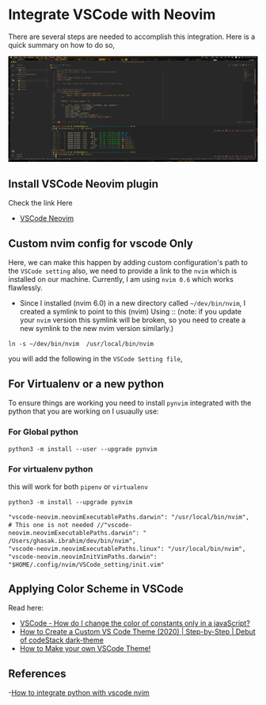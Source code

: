 # Integrate VSCode with Neovim

There are several steps are needed to accomplish this integration. Here is a
quick summary on how to do so,

![VSCode with Nvim 0.6](./SS-01.png)

## Install VSCode Neovim plugin

Check the link Here

- [VSCode Neovim](https://marketplace.visualstudio.com/items?itemName=asvetliakov.vscode-neovim)

## Custom nvim config for vscode Only

Here, we can make this happen by adding custom configuration's path to the
`VSCode setting` also, we need to provide a link to the `nvim` which is
installed on our machine. Currently, I am using `nvim 0.6` which works
flawlessly.

- Since I installed (nvim 6.0) in a new directory called `~/dev/bin/nvim`, I
  created a symlink to point to this (nvim) Using :: (note: if you update your
  `nvim` version this symlink will be broken, so you need to create a new
  symlink to the new nvim version similarly.)

```shell
ln -s ~/dev/bin/nvim  /usr/local/bin/nvim
```

you will add the following in the `VSCode Setting file`,

## For Virtualenv or a new python
To ensure things are working you need to install `pynvim` integrated with the
python that you are working on I usuaully use:

### For Global python
```shell
python3 -m install --user --upgrade pynvim
```
### For virtualenv python
this will work for both `pipenv` or `virtualenv`
```shell
python3 -m install --upgrade pynvim
```

```shell
"vscode-neovim.neovimExecutablePaths.darwin": "/usr/local/bin/nvim",
# This one is not needed //"vscode-neovim.neovimExecutablePaths.darwin": " /Users/ghasak.ibrahim/dev/bin/nvim",
"vscode-neovim.neovimExecutablePaths.linux": "/usr/local/bin/nvim",
"vscode-neovim.neovimInitVimPaths.darwin": "$HOME/.config/nvim/VSCode_setting/init.vim"
```

## Applying Color Scheme in VSCode
Read here:
- [VSCode - How do I change the color of constants only in a javaScript? ](https://stackoverflow.com/questions/61829218/vscode-how-do-i-change-the-color-of-constants-only-in-a-javascript-file)
- [How to Create a Custom VS Code Theme (2020) | Step-by-Step | Debut of codeStack dark-theme](https://www.youtube.com/watch?v=QCqWzb-9Sy8&t=441s)
- [How to Make your own VSCode Theme!](https://www.youtube.com/watch?v=pGzssFNtWXw&t=599s)

## References
-[How to integrate python with vscode nvim](https://www.reddit.com/r/neovim/comments/i65pwd/no_python3_provider_found_run_checkhealth_provider/)


